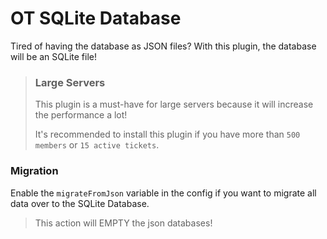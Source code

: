 # OT SQLite Database
Tired of having the database as JSON files? With this plugin, the database will be an SQLite file!

> ### Large Servers
> This plugin is a must-have for large servers because it will increase the performance a lot!
>
> It's recommended to install this plugin if you have more than `500 members` or `15 active tickets`.

### Migration
Enable the `migrateFromJson` variable in the config if you want to migrate all data over to the SQLite Database.

> This action will EMPTY the json databases!